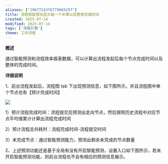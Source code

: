 ```yaml
---
aliases: ["1967724376779665297"]
title: 流程智能预测显示每一个步骤以及整体完成时间
created: 2025-07-14
modified: 2025-07-14
tags: ['流程引擎']
theme: 工作流程
---
```


**概述**

通过智能预测和流程效率报表数据，可以计算出流程发起后每个节点完成时间以及整体的完成时间。

**详细说明**

1、前台流程发起后，流程图 tab 下出现预测信息，如下图所示，并且流程图中单个节点也有【预计完成时间】

![](https://myhelpdoc.oss-cn-heyuan.aliyuncs.com/mdimages/431aa93bc1c05250aa4b4a4270307722.jpg)

1）预计流程完成时间：流程提交后预测出走向节点，然后按照历史流程中对应节点平均值累计计算出流程完成时间

2）预计流程总共耗时：流程完成时间-流程提交时间

3）未完成节点：通过智能预测能力，预测出剩余未完成的节点数量

2、上述预测功能还是基于全局有没有开启智能预测，设置入口如下图所示，若未开启智能预测功能，则前台流程也不会有相应的预测信息展示。

